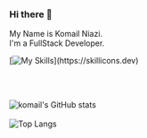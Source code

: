 ### Hi there 👋
My Name is Komail Niazi. <br/>
I'm a FullStack Developer.

<!--
**GoNiazi/GoNiazi** is a ✨ _special_ ✨ repository because its `README.md` (this file) appears on your GitHub profile.

Here are some ideas to get you started:

- 🔭 I’m currently working on ...
- 🌱 I’m currently learning ...
- 👯 I’m looking to collaborate on ...
- 🤔 I’m looking for help with ...
- 💬 Ask me about ...
- 📫 How to reach me: ...
- 😄 Pronouns: ...
- ⚡ Fun fact: ...
-->

[![My Skills](https://skillicons.dev/icons?i=js,ts,react,nextjs,nodejs,electron,express,docker,html,css,firebase,arduino,ae,bash,bootstrap,c,cs,cpp,d3,discord,django,figma,gcp,github,git,gmail,ai,idea,java,linkedin,linux,materialui,mongodb,mysql,opencv,postman,powershell,py,regex,tailwind,vercel,vite,vscode,webpack,)](https://skillicons.dev)

<!--<a href="https://app.daily.dev/komailniazi"><img src="https://api.daily.dev/devcards/841462daf6d348f79a854c7a08e84525.png?r=2p6" width="400" alt="komailniazi's Dev Card"/></a>-->
<br/>
<br/>

![komail's GitHub stats](https://github-readme-stats.vercel.app/api?username=GoNiazi&show_icons=true&theme=transparent)
<br/>
<br/>
![Top Langs](https://github-readme-stats.vercel.app/api/top-langs/?username=GoNiazi&langs_count=8&theme=transparent)


